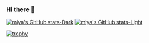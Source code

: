 ### Hi there 👋

[![miya's GitHub stats-Dark](https://github-readme-stats.vercel.app/api?username=hkr352&show_icons=true&theme=dark#gh-dark-mode-only)](https://github.com/anuraghazra/github-readme-stats#gh-dark-mode-only)
[![miya's GitHub stats-Light](https://github-readme-stats.vercel.app/api?username=hkr352&show_icons=true&theme=default#gh-light-mode-only)](https://github.com/anuraghazra/github-readme-stats#gh-light-mode-only)

[![trophy](https://github-profile-trophy.vercel.app/?username=hkr352)](https://github.com/ryo-ma/github-profile-trophy)

<!--
**hkr352/hkr352** is a ✨ _special_ ✨ repository because its `README.md` (this file) appears on your GitHub profile.

Here are some ideas to get you started:

- 🔭 I’m currently working on ...
- 🌱 I’m currently learning ...
- 👯 I’m looking to collaborate on ...
- 🤔 I’m looking for help with ...
- 💬 Ask me about ...
- 📫 How to reach me: ...
- 😄 Pronouns: ...
- ⚡ Fun fact: ...
-->
